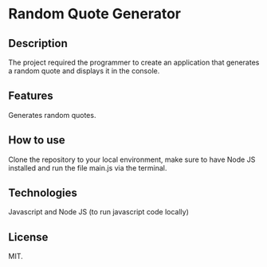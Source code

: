 # Random Quote Generator

## Description

The project required the programmer to create an application that generates a random quote and displays it in the console.

## Features

Generates random quotes.

## How to use

Clone the repository to your local environment, make sure to have Node JS installed and run the file main.js via the terminal.

## Technologies

Javascript and Node JS (to run javascript code locally)

## License

MIT.
